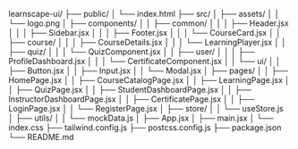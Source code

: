 learnscape-ui/
├── public/
│   └── index.html
├── src/
│   ├── assets/
│   │   └── logo.png
│   ├── components/
│   │   ├── common/
│   │   │   ├── Header.jsx
│   │   │   ├── Sidebar.jsx
│   │   │   ├── Footer.jsx
│   │   │   └── CourseCard.jsx
│   │   ├── course/
│   │   │   ├── CourseDetails.jsx
│   │   │   └── LearningPlayer.jsx
│   │   ├── quiz/
│   │   │   └── QuizComponent.jsx
│   │   ├── user/
│   │   │   ├── ProfileDashboard.jsx
│   │   │   └── CertificateComponent.jsx
│   │   └── ui/
│   │       ├── Button.jsx
│   │       ├── Input.jsx
│   │       └── Modal.jsx
│   ├── pages/
│   │   ├── HomePage.jsx
│   │   ├── CourseCatalogPage.jsx
│   │   ├── LearningPage.jsx
│   │   ├── QuizPage.jsx
│   │   ├── StudentDashboardPage.jsx
│   │   ├── InstructorDashboardPage.jsx
│   │   ├── CertificatePage.jsx
│   │   ├── LoginPage.jsx
│   │   └── RegisterPage.jsx
│   ├── store/
│   │   └── useStore.js
│   ├── utils/
│   │   └── mockData.js
│   ├── App.jsx
│   ├── main.jsx
│   └── index.css
├── tailwind.config.js
├── postcss.config.js
├── package.json
└── README.md

